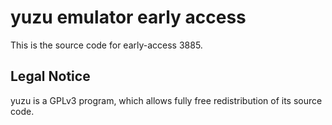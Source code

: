 yuzu emulator early access
=============

This is the source code for early-access 3885.

## Legal Notice

yuzu is a GPLv3 program, which allows fully free redistribution of its source code.